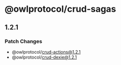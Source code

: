 # @owlprotocol/crud-sagas

## 1.2.1

### Patch Changes

- @owlprotocol/crud-actions@1.2.1
- @owlprotocol/crud-dexie@1.2.1
